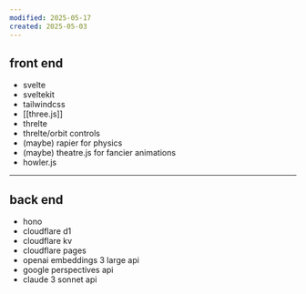 ```yaml
---
modified: 2025-05-17
created: 2025-05-03
---
```

## front end
- svelte
- sveltekit
- tailwindcss
- [[three.js]]
- threlte
- threlte/orbit controls
- (maybe) rapier for physics
- (maybe) theatre.js for fancier animations
- howler.js

---

## back end
- hono
- cloudflare d1
- cloudflare kv
- cloudflare pages
- openai embeddings 3 large api
- google perspectives api
- claude 3 sonnet api